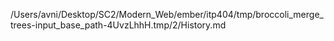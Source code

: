 /Users/avni/Desktop/SC2/Modern_Web/ember/itp404/tmp/broccoli_merge_trees-input_base_path-4UvzLhhH.tmp/2/History.md